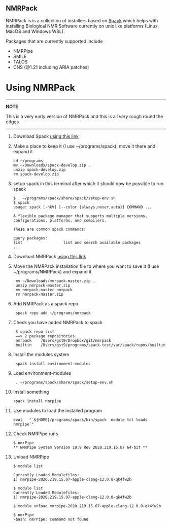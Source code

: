 ## NMRPack

NMRPack is is a collection of installers based on [Spack](https://spack.io) which helps with installing Biological NMR Software currently on unix like platforms (Linux, MacOS  and Windows WSL).

Packages that are currently supported include

* NMRPipe
* SMILE
* TALOS
* CNS (@1.21 including ARIA patches)

# Using NMRPack

---
**NOTE**

This is a very early version of NMRPack and this is all *very* rough round the edges

---

1. Download Spack [using this link](https://github.com/spack/spack/archive/develop.zip) 
2. Make a place to keep it (I use ~/programs/spack), move it there and expand it

       cd ~/programs
       mv ~/Downloads/spack-develop.zip .
       unzip spack-develop.zip
       rm spack-develop.zip

3. setup spack in this terminal after which it should now be possible to run spack

       $ . ~/programs/spack/share/spack/setup-env.sh
       $ spack
       usage: spack [-hkV] [--color {always,never,auto}] COMMAND ...

       A flexible package manager that supports multiple versions,
       configurations, platforms, and compilers.

       These are common spack commands:

       query packages:
       list                  list and search available packages
       ...

4. Download NMRPack [using this link](https://github.com/varioustoxins/nmrpack/archive/master.zip)

5. Move the NMRPack installation file to where you want to save it (I use ~/programs/NMRPack) and expand it 

        mv ~/Downloads/nmrpack-master.zip .
        unzip nmrpack-master.zip
        mv nmrpack-master nmrpack
        rm nmrpack-master.zip

6. Add NMRPack as a spack repo
 
        spack repo add ~/programs/nmrpack
 
7. Check you have added NMRPack to spack
 
        $ spack repo list
        ==> 2 package repositories.
        nmrpack    /Users/gst9/Dropbox/git/nmrpack
        builtin    /Users/gst9/programs/spack-test/var/spack/repos/builtin

8. Install the modules system

        spack install environment-modules

9. Load environment-modules

        . ~/programs/spack/share/spack/setup-env.sh

10. Install something
 
        spack install nmrpipe
 
11. Use modules to load the installed program
 
        eval   "`${HOME}/programs/spack/bin/spack  module tcl loads nmrpipe`"

12. Check NMRPipe runs

        $ nmrPipe
        ** NMRPipe System Version 10.9 Rev 2020.219.15.07 64-bit **

13. Unload NMRPipe

        $ module list

        Currently Loaded Modulefiles:
        1) nmrpipe-2020.219.15.07-apple-clang-12.0.0-qk4fw2b
 
        $ module list
        Currently Loaded Modulefiles:
        1) nmrpipe-2020.219.15.07-apple-clang-12.0.0-qk4fw2b
 
        $ module unload nmrpipe-2020.219.15.07-apple-clang-12.0.0-qk4fw2b

        $ nmrPipe
        -bash: nmrPipe: command not found

